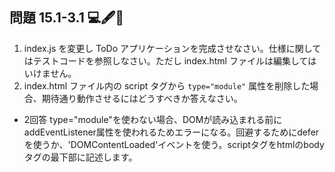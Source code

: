 ## 問題 15.1-3.1 💻🖋️🧪

1. index.js を変更し ToDo アプリケーションを完成させなさい。仕様に関してはテストコードを参照しなさい。ただし index.html ファイルは編集してはいけません。
2. index.html ファイル内の script タグから `type="module"` 属性を削除した場合、期待通り動作させるにはどうすべきか答えなさい。

- 2回答
  type="module"を使わない場合、DOMが読み込まれる前にaddEventListener属性を使われるためエラーになる。回避するためにdeferを使うか、'DOMContentLoaded'イベントを使う。scriptタグをhtmlのbodyタグの最下部に記述します。
